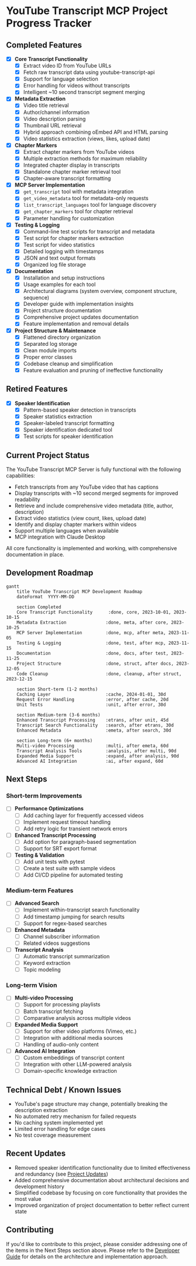 # YouTube Transcript MCP Project Progress Tracker

## Completed Features

- [x] **Core Transcript Functionality**
  - [x] Extract video ID from YouTube URLs
  - [x] Fetch raw transcript data using youtube-transcript-api
  - [x] Support for language selection
  - [x] Error handling for videos without transcripts
  - [x] Intelligent ~10 second transcript segment merging

- [x] **Metadata Extraction**
  - [x] Video title retrieval
  - [x] Author/channel information
  - [x] Video description parsing
  - [x] Thumbnail URL retrieval
  - [x] Hybrid approach combining oEmbed API and HTML parsing
  - [x] Video statistics extraction (views, likes, upload date)

- [x] **Chapter Markers**
  - [x] Extract chapter markers from YouTube videos
  - [x] Multiple extraction methods for maximum reliability
  - [x] Integrated chapter display in transcripts
  - [x] Standalone chapter marker retrieval tool
  - [x] Chapter-aware transcript formatting

- [x] **MCP Server Implementation**
  - [x] `get_transcript` tool with metadata integration
  - [x] `get_video_metadata` tool for metadata-only requests
  - [x] `list_transcript_languages` tool for language discovery
  - [x] `get_chapter_markers` tool for chapter retrieval
  - [x] Parameter handling for customization

- [x] **Testing & Logging**
  - [x] Command-line test scripts for transcript and metadata
  - [x] Test script for chapter markers extraction
  - [x] Test script for video statistics
  - [x] Detailed logging with timestamps
  - [x] JSON and text output formats
  - [x] Organized log file storage

- [x] **Documentation**
  - [x] Installation and setup instructions
  - [x] Usage examples for each tool
  - [x] Architectural diagrams (system overview, component structure, sequence)
  - [x] Developer guide with implementation insights
  - [x] Project structure documentation
  - [x] Comprehensive project updates documentation
  - [x] Feature implementation and removal details

- [x] **Project Structure & Maintenance**
  - [x] Flattened directory organization
  - [x] Separated log storage
  - [x] Clean module imports
  - [x] Proper error classes
  - [x] Codebase cleanup and simplification
  - [x] Feature evaluation and pruning of ineffective functionality

## Retired Features

- [x] **Speaker Identification**
  - [x] Pattern-based speaker detection in transcripts
  - [x] Speaker statistics extraction
  - [x] Speaker-labeled transcript formatting
  - [x] Speaker identification dedicated tool
  - [x] Test scripts for speaker identification

## Current Project Status

The YouTube Transcript MCP Server is fully functional with the following capabilities:

- Fetch transcripts from any YouTube video that has captions
- Display transcripts with ~10 second merged segments for improved readability
- Retrieve and include comprehensive video metadata (title, author, description)
- Extract video statistics (view count, likes, upload date)
- Identify and display chapter markers within videos
- Support multiple languages when available
- MCP integration with Claude Desktop

All core functionality is implemented and working, with comprehensive documentation in place.

## Development Roadmap

```mermaid
gantt
    title YouTube Transcript MCP Development Roadmap
    dateFormat  YYYY-MM-DD
    
    section Completed
    Core Transcript Functionality      :done, core, 2023-10-01, 2023-10-15
    Metadata Extraction               :done, meta, after core, 2023-10-25
    MCP Server Implementation         :done, mcp, after meta, 2023-11-05
    Testing & Logging                 :done, test, after mcp, 2023-11-15
    Documentation                     :done, docs, after test, 2023-11-25
    Project Structure                 :done, struct, after docs, 2023-12-05
    Code Cleanup                      :done, cleanup, after struct, 2023-12-15
    
    section Short-term (1-2 months)
    Caching Layer                     :cache, 2024-01-01, 30d
    Request Error Handling            :error, after cache, 20d
    Unit Tests                        :unit, after error, 30d
    
    section Medium-term (3-6 months)
    Enhanced Transcript Processing    :etrans, after unit, 45d
    Transcript Search Functionality   :search, after etrans, 30d
    Enhanced Metadata                 :emeta, after search, 30d
    
    section Long-term (6+ months)
    Multi-video Processing            :multi, after emeta, 60d
    Transcript Analysis Tools         :analysis, after multi, 90d
    Expanded Media Support            :expand, after analysis, 90d
    Advanced AI Integration           :ai, after expand, 60d
```

## Next Steps

### Short-term Improvements

- [ ] **Performance Optimizations**
  - [ ] Add caching layer for frequently accessed videos
  - [ ] Implement request timeout handling
  - [ ] Add retry logic for transient network errors

- [ ] **Enhanced Transcript Processing**
  - [ ] Add option for paragraph-based segmentation
  - [ ] Support for SRT export format

- [ ] **Testing & Validation**
  - [ ] Add unit tests with pytest
  - [ ] Create a test suite with sample videos
  - [ ] Add CI/CD pipeline for automated testing

### Medium-term Features

- [ ] **Advanced Search**
  - [ ] Implement within-transcript search functionality
  - [ ] Add timestamp jumping for search results
  - [ ] Support for regex-based searches

- [ ] **Enhanced Metadata**
  - [ ] Channel subscriber information
  - [ ] Related videos suggestions

- [ ] **Transcript Analysis**
  - [ ] Automatic transcript summarization
  - [ ] Keyword extraction
  - [ ] Topic modeling

### Long-term Vision

- [ ] **Multi-video Processing**
  - [ ] Support for processing playlists
  - [ ] Batch transcript fetching
  - [ ] Comparative analysis across multiple videos

- [ ] **Expanded Media Support**
  - [ ] Support for other video platforms (Vimeo, etc.)
  - [ ] Integration with additional media sources
  - [ ] Handling of audio-only content

- [ ] **Advanced AI Integration**
  - [ ] Custom embeddings of transcript content
  - [ ] Integration with other LLM-powered analysis
  - [ ] Domain-specific knowledge extraction

## Technical Debt / Known Issues

- YouTube's page structure may change, potentially breaking the description extraction
- No automated retry mechanism for failed requests
- No caching system implemented yet
- Limited error handling for edge cases
- No test coverage measurement

## Recent Updates

- Removed speaker identification functionality due to limited effectiveness and redundancy (see [Project Updates](project_updates.md))
- Added comprehensive documentation about architectural decisions and development history
- Simplified codebase by focusing on core functionality that provides the most value
- Improved organization of project documentation to better reflect current state

## Contributing

If you'd like to contribute to this project, please consider addressing one of the items in the Next Steps section above. Please refer to the [Developer Guide](developer_guide.md) for details on the architecture and implementation approach. 